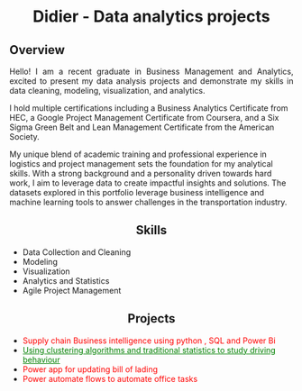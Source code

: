 <h1 align="center">Didier - Data analytics projects</h1>

## Overview
<p align="justify">
Hello! I am a recent graduate in Business Management and Analytics, excited to present my data analysis projects and demonstrate my skills in data cleaning, modeling, visualization, and analytics.

I hold multiple certifications including a Business Analytics Certificate from HEC, a Google Project Management Certificate from Coursera, and a Six Sigma Green Belt and Lean Management Certificate from the American Society.

My unique blend of academic training and professional experience in logistics and project management sets the foundation for my analytical skills. With a strong background and a personality driven towards hard work, I aim to leverage data to create impactful insights and solutions.
 The datasets explored in this portfolio  leverage business intelligence and machine learning tools to answer challenges in the transportation industry.
</p>

<h2 align="center">Skills</h2>


- Data Collection and Cleaning 
- Modeling
- Visualization
- Analytics and Statistics
- Agile Project Management


<h2 align="center">Projects</h2>
<p align="justify">
 
- <font color="red">Supply chain Business intelligence using python , SQL and Power Bi </font>
- <a href="https://github.com/anastaseleon/Implementation-of-clustering-in-transportation-" style="color:green;">Using clustering algorithms and traditional statistics to study driving behaviour</a>
- <font color="red">Power app for updating bill of lading</font>
- <font color="red">Power automate flows to automate office tasks</font> 
 

</p>
